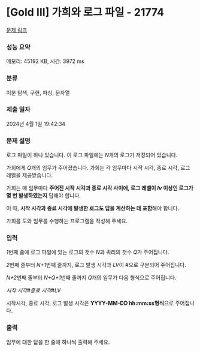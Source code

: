 # [Gold III] 가희와 로그 파일 - 21774 

[문제 링크](https://www.acmicpc.net/problem/21774) 

### 성능 요약

메모리: 45192 KB, 시간: 3972 ms

### 분류

이분 탐색, 구현, 파싱, 문자열

### 제출 일자

2024년 4월 1일 19:42:34

### 문제 설명

<p>로그 파일이 하나 있습니다. 이 로그 파일에는 <em>N</em>개의 로그가 저장되어 있습니다.</p>

<p>가희에게 <em>Q</em>개의 임무가 주어졌습니다. 가희는 각 임무마다 시작 시각, 종료 시각, 로그 레벨을 제공받습니다.</p>

<p>가희는 매 임무마다 <strong>주어진 시작 시각과 종료 시각 사이에, 로그 레벨이 <em>lv </em>이상인 로그가 몇 번 발생하였는지</strong> 답해야 합니다.</p>

<p>이 때, <strong>시작 시각과 종료 시각에 발생한 로그도 답을 계산하는 데 포함</strong>해야 합니다.</p>

<p>가희를 도와 임무를 수행하는 프로그램을 작성해 주세요.</p>

### 입력 

 <p><em>1</em>번째 줄에 로그 파일에 있는 로그의 갯수 <em>N</em>과 쿼리의 갯수 <em>Q</em>가 주어집니다.</p>

<p><em>2</em>번째 줄부터 <em>N+1</em>번째 줄까지, 로그 발생 시각과 <em>LV</em>이 #으로 구분되어 주어집니다.</p>

<p><em>N+2</em>번째 줄부터 <em>N+Q+1</em>번째 줄까지 <em>Q</em>개의 임무가 다음 형식으로 주어집니다.</p>

<p><em>시작 시각</em>#<em>종료 시각</em>#<em>LV</em></p>

<p>시작시각, 종료 시각, 로그 발생 시각은 <strong>YYYY-MM-DD hh:mm:ss형식</strong>으로 주어집니다.</p>

### 출력 

 <p>임무에 대한 답을 한 줄에 하나씩 출력해 주세요.</p>


